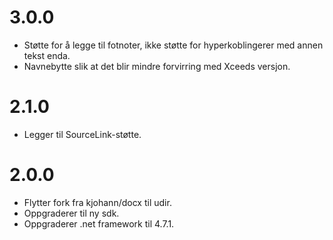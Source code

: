 # 3.0.0

* Støtte for å legge til fotnoter, ikke støtte for hyperkoblingerer med annen tekst enda.
* Navnebytte slik at det blir mindre forvirring med Xceeds versjon. 

# 2.1.0

* Legger til SourceLink-støtte.

# 2.0.0

* Flytter fork fra kjohann/docx til udir.
* Oppgraderer til ny sdk.
* Oppgraderer .net framework til 4.7.1.
